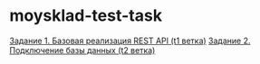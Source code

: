 # moysklad-test-task

[Задание 1. Базовая реализация REST API (t1 ветка)](https://github.com/Wenant/moysklad-test-task/tree/t1)
[Задание 2. Подключение базы данных (t2 ветка)](https://github.com/Wenant/moysklad-test-task/tree/t2)
